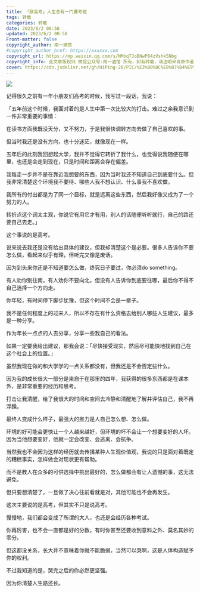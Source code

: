 ```yaml
---
title: 「致高考」人生总有一门要考砸
tags: 转载
categories: 转载
date: 2023/6/2 00:58
updated: 2023/6/2 00:58
​Front-matter: false
copyright_author: 南一酒馆
#copyright_author_href: https://xxxxxx.com
copyright_url: https://mp.weixin.qq.com/s/NMbqTJoBNwP84zVshk5Nbg
copyright_info: 此文章版权归 微信公众号:南一酒馆 所有，如有转载，请注明来自原作者
cover: https://cdn.jsdelivr.net/gh/HiPing-20/PIC/%E3%80%8C%E8%87%B4%E9%AB%98%E8%80%83%E3%80%8D%E4%BA%BA%E7%94%9F%E6%80%BB%E6%9C%89%E4%B8%80%E9%97%A8%E8%A6%81%E8%80%83%E7%A0%B8.png
---
```


![](https://cdn.jsdelivr.net/gh/HiPing-20/PIC/%E3%80%8C%E8%87%B4%E9%AB%98%E8%80%83%E3%80%8D%E4%BA%BA%E7%94%9F%E6%80%BB%E6%9C%89%E4%B8%80%E9%97%A8%E8%A6%81%E8%80%83%E7%A0%B8.png)

记得很久之前有一年小朋友们高考的时候，我写过一段话，我说：

「五年前这个时候，我面对着的是人生中第一次比较大的打击。难过之余我意识到一件非常重要的事情：

在读书方面我既没天分，又不努力，于是我很快调转方向去做了自己喜欢的事。

但当时我还是没有方向，也十分迷茫，就像现在一样。

五年后的此刻我回想起大学，我并不觉得它转折了我什么，也觉得说我随便在哪里，也还是会走到现在，只是时间和距离会存在偏差。

我每走一步并不是在靠近我想要的东西，因为当时我还不知道自己到底要什么。但我非常清楚这个环境我不要待、哪些人我不想认识、什么事我不喜欢做。

我所有的付出都是为了同一个目标，就是远离这些东西，然后我好像又成为了一个努力的人。

转折点这个词太主观，你说它有用它才有用，别人的话随便听听就行，自己的路还要自己去走。」

这个事说的是高考。

说来说去我还是没有给出具体的建议，但我却清楚这个是必要。很多人告诉你不要怎么做，看起来似乎有理，但听完又像是废话。

因为到头来你还是不知道要怎么做，终究日子要过，你必须do something。

有人劝你别往南，有人劝你不要向北，但没有人告诉你到底要往哪，最后你不得不自己选择一个方向走。

你年轻，有时间停下脚步犹豫，但这个时间不会是一辈子。

我不是任何程度上的过来人，所以不存在有什么资格去给别人哪些人生建议，最多是一种分享。

作为年长一点点的人去分享，分享一些我自己的看法。

如果一定要我给出建议，那我会说：「尽快接受现实，然后尽可能快地找到自己在这个社会上的位置。」

虽然我现在做的和大学学的一点关系都没有，但我还是不会否定些什么。

因为我的成长很大一部分是来自于在那里的四年，我获得的很多东西都是在课本外，是非常重要的经历和思考。

打击让我清醒，给了我很大的时间和空间去冷静和清醒地了解并评估自己，我不再浮躁。

最终人变成什么样子，最强大的推力是人自己怎么想、怎么做。

环境的好可能会更快让一个人越来越好，但环境的坏不会让一个想要变好的人坏。
因为当他想要变好，他就一定会改变、会逃离、会抗争。

当然我也不会因为这样的经历就去传播某种人生观价值观，我说的只是面对着既定的糟糕事实，怎样做会对现状更有帮助。

而不是教人在众多的可供选择中挑出最好的，怎么做都会有让人遗憾的事，这无法避免。

但只要想清楚了，一旦做了决心往前看就是对，其他可能也不会再发生。

这次主要说的是高考，但其实不只是说高考。

慢慢地，我们都会变成了所谓的大人，也还是会经历各种考试。

你再厉害，也不会一直都是好的分数，有时你甚至还要收到意料之外、莫名其妙的零分。

但这都没关系，长大并不意味着你就不能脆弱，当然可以哭啊，这是人体构造赋予你的权利。

不过我知道的是，哭完之后的你必然更坚强。

因为你清楚人生路还长。